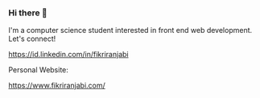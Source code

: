 ### Hi there 👋
I'm a computer science student interested in front end web development. Let's connect!

https://id.linkedin.com/in/fikriranjabi

Personal Website:

https://www.fikriranjabi.com/
